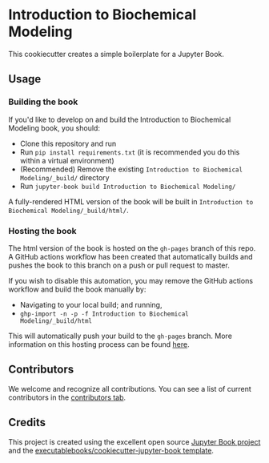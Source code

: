 # Introduction to Biochemical Modeling

This cookiecutter creates a simple boilerplate for a Jupyter Book.

## Usage

### Building the book

If you'd like to develop on and build the Introduction to Biochemical Modeling book, you should:

- Clone this repository and run
- Run `pip install requirements.txt` (it is recommended you do this within a virtual environment)
- (Recommended) Remove the existing `Introduction to Biochemical Modeling/_build/` directory
- Run `jupyter-book build Introduction to Biochemical Modeling/`

A fully-rendered HTML version of the book will be built in `Introduction to Biochemical Modeling/_build/html/`.

### Hosting the book

The html version of the book is hosted on the `gh-pages` branch of this repo. A GitHub actions workflow has been created that automatically builds and pushes the book to this branch on a push or pull request to master.

If you wish to disable this automation, you may remove the GitHub actions workflow and build the book manually by:

- Navigating to your local build; and running,
- `ghp-import -n -p -f Introduction to Biochemical Modeling/_build/html`

This will automatically push your build to the `gh-pages` branch. More information on this hosting process can be found [here](https://jupyterbook.org/publish/gh-pages.html#manually-host-your-book-with-github-pages).

## Contributors

We welcome and recognize all contributions. You can see a list of current contributors in the [contributors tab](https://github.com/hsauro/IntroModeling/graphs/contributors).

## Credits

This project is created using the excellent open source [Jupyter Book project](https://jupyterbook.org/) and the [executablebooks/cookiecutter-jupyter-book template](https://github.com/executablebooks/cookiecutter-jupyter-book).
